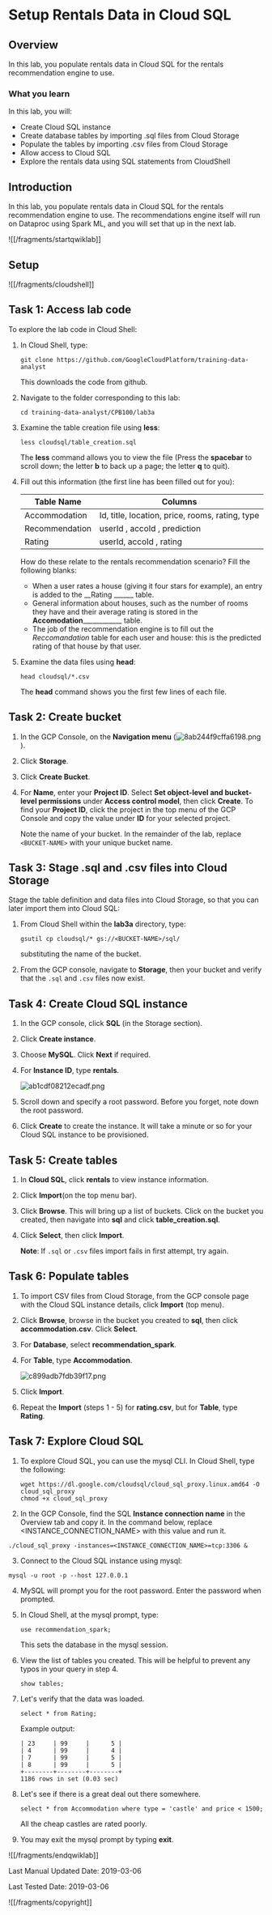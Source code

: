 # Setup Rentals Data in Cloud SQL

## Overview

In this lab, you populate rentals data in Cloud SQL for the rentals recommendation engine to use.

### What you learn

In this lab, you will:

* Create Cloud SQL instance
* Create database tables by importing .sql files from Cloud Storage
* Populate the tables by importing .csv files from Cloud Storage
* Allow access to Cloud SQL
* Explore the rentals data using SQL statements from CloudShell

## Introduction

In this lab, you populate rentals data in Cloud SQL for the rentals recommendation engine to use. The recommendations engine itself will run on Dataproc using Spark ML, and you will set that up in the next lab.

![[/fragments/startqwiklab]]

## Setup

![[/fragments/cloudshell]]

## Task 1: Access lab code

To explore the lab code in Cloud Shell:

1. In Cloud Shell, type:

    ```
    git clone https://github.com/GoogleCloudPlatform/training-data-analyst
    ```

    This downloads the code from github.

2. Navigate to the folder corresponding to this lab:

    ```
    cd training-data-analyst/CPB100/lab3a
    ```

3. Examine the table creation file using __less__:

    ```
    less cloudsql/table_creation.sql
    ```

    The __less__ command allows you to view the file (Press the __spacebar__ to scroll down; the letter __b__ to back up a page; the letter __q__ to quit).

4. Fill out this information (the first line has been filled out for you):

    | Table Name | Columns |
    |---|---|
    | Accommodation | Id, title, location, price, rooms, rating, type |
    | Recommendation| userId , accoId , prediction |
    | Rating |userId, accoId , rating |

    How do these relate to the rentals recommendation scenario? Fill the following blanks:

    * When a user rates a house (giving it four stars for example), an entry is added to the __Rating ______ table.
    * General information about houses, such as the number of rooms they have and their average rating is stored in the __Accomodation______________ table.
    * The job of the recommendation engine is to fill out the _Reccomandation_  table for each user and house: this is the predicted rating of that house by that user.

5. Examine the data files using __head__:

    ```
    head cloudsql/*.csv
    ```

    The __head__ command shows you the first few lines of each file.

## Task 2: Create bucket

1. In the GCP Console, on the __Navigation menu__ (![8ab244f9cffa6198.png](img/mainmenu.png)).

2. Click __Storage__.

3. Click __Create Bucket__.

4. For __Name__, enter your __Project ID__. Select __Set object-level and bucket-level permissions__ under __Access control model__, then click __Create__. To find your __Project ID__, click the project in the top menu of the GCP Console and copy the value under __ID__ for your selected project.

    Note the name of your bucket. In the remainder of the lab, replace `<BUCKET-NAME>` with your unique bucket name.

## Task 3: Stage .sql and .csv files into Cloud Storage

Stage the table definition and data files into Cloud Storage, so that you can later import them into Cloud SQL:

1. From Cloud Shell within the __lab3a__ directory, type:

    ```
    gsutil cp cloudsql/* gs://<BUCKET-NAME>/sql/
    ```

    substituting the name of the bucket.

2. From the GCP console, navigate to __Storage__, then your bucket and verify that the `.sql` and `.csv` files now exist.

## Task 4: Create Cloud SQL instance

1. In the GCP console, click __SQL__ (in the Storage section).

2. Click  __Create instance__.

3. Choose __MySQL__. Click __Next__ if required.

4. For __Instance ID__, type __rentals__.

    ![ab1cdf08212ecadf.png](img/ab1cdf08212ecadf.png)

5. Scroll down and specify a root password. Before you forget, note down the root password.

6. Click __Create__ to create the instance. It will take a minute or so for your Cloud SQL instance to be provisioned.


## Task 5: Create tables

1. In __Cloud SQL__, click __rentals__ to view instance information.

2. Click  __Import__(on the top menu bar).

3. Click __Browse__. This will bring up a list of buckets. Click on the bucket you created, then navigate into __sql__ and click __table_creation.sql__.

4. Click __Select__, then click __Import__.

    <aside class="warning"><p>
    <strong>Note</strong>: If <code>.sql</code> or <code>.csv</code> files import fails in first attempt, try again.
    </p>
    </aside>

## Task 6: Populate tables

1. To import CSV files from Cloud Storage, from the GCP console page with the Cloud SQL instance details, click __Import__ (top menu).

2. Click __Browse__, browse in the bucket you created to __sql__, then click __accommodation.csv__. Click __Select__.

3. For __Database__, select __recommendation_spark__.

4. For __Table__, type __Accommodation__.

    ![c899adb7fdb39f17.png](img/c899adb7fdb39f17.png)

5. Click  __Import__.

6. Repeat the __Import__ (steps 1 - 5) for __rating.csv__, but for __Table__, type __Rating__.

## Task 7: Explore Cloud SQL

1. To explore Cloud SQL, you can use the mysql CLI. In Cloud Shell, type the following:

    ```
    wget https://dl.google.com/cloudsql/cloud_sql_proxy.linux.amd64 -O cloud_sql_proxy
    chmod +x cloud_sql_proxy
    ```
2. In the GCP Console, find the SQL __Instance connection name__ in the Overview tab and copy it. In the command below, replace <INSTANCE_CONNECTION_NAME> with this value and run it.

  ```
 ./cloud_sql_proxy -instances=<INSTANCE_CONNECTION_NAME>=tcp:3306 &
 ```

3. Connect to the Cloud SQL instance using mysql:

  ```
  mysql -u root -p --host 127.0.0.1
  ```

4. MySQL will prompt you for the root password. Enter the password when prompted.

5. In Cloud Shell, at the mysql prompt, type:

    ```
    use recommendation_spark;
    ```

    This sets the database in the mysql session.

6. View the list of tables you created. This will be helpful to prevent any typos in your query in step 4.

    ```
    show tables;
    ```

7. Let's verify that the data was loaded.

    ```
    select * from Rating;
    ```

    Example output:

    ```
    | 23     | 99     |      5 |
    | 4      | 99     |      4 |
    | 7      | 99     |      5 |
    | 8      | 99     |      5 |
    +--------+--------+--------+
    1186 rows in set (0.03 sec)
    ```

8. Let's see if there is a great deal out there somewhere.

    ```
    select * from Accommodation where type = 'castle' and price < 1500;
    ```

    All the cheap castles are rated poorly.

9. You may exit the mysql prompt by typing __exit__.

![[/fragments/endqwiklab]]

Last Manual Updated Date: 2019-03-06

Last Tested Date: 2019-03-06

![[/fragments/copyright]]
